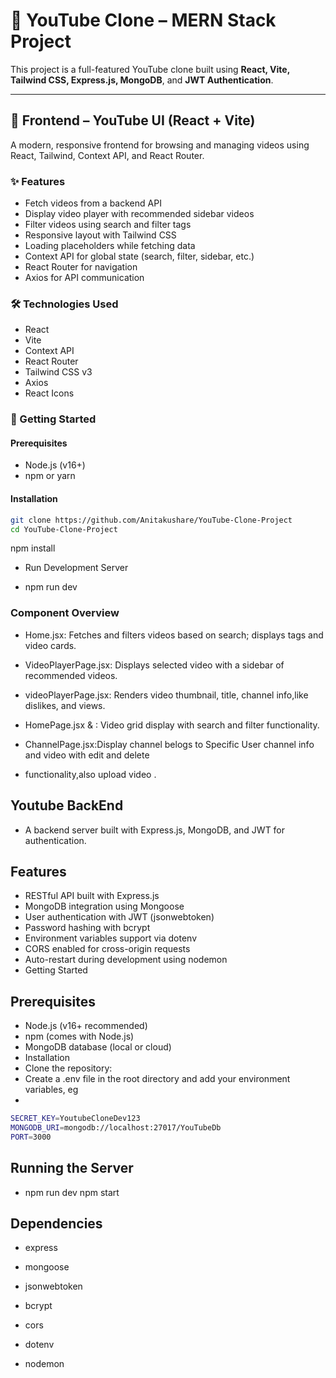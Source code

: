 # 🎥 YouTube Clone – MERN Stack Project

This project is a full-featured YouTube clone built using **React, Vite, Tailwind CSS, Express.js, MongoDB**, and **JWT Authentication**.

---

## 📌 Frontend – YouTube UI (React + Vite)

A modern, responsive frontend for browsing and managing videos using React, Tailwind, Context API, and React Router.

### ✨ Features

- Fetch videos from a backend API
- Display video player with recommended sidebar videos
- Filter videos using search and filter tags
- Responsive layout with Tailwind CSS
- Loading placeholders while fetching data
- Context API for global state (search, filter, sidebar, etc.)
- React Router for navigation
- Axios for API communication

### 🛠️ Technologies Used

- React
- Vite
- Context API
- React Router
- Tailwind CSS v3
- Axios
- React Icons

### 🚀 Getting Started

#### Prerequisites

- Node.js (v16+)
- npm or yarn

#### Installation

```bash
git clone https://github.com/Anitakushare/YouTube-Clone-Project
cd YouTube-Clone-Project
```
npm install


- Run Development Server

-  npm run dev


### Component Overview

- Home.jsx: Fetches and filters videos based on search; displays tags and video cards.

- VideoPlayerPage.jsx: Displays selected video with a sidebar of recommended videos.

- videoPlayerPage.jsx: Renders video thumbnail, title, channel info,like dislikes, and views.

- HomePage.jsx & : Video grid display with search and filter functionality.

- ChannelPage.jsx:Display channel belogs to Specific User channel info and video with edit and delete 
- functionality,also upload video .

## Youtube BackEnd

- A backend server built with Express.js, MongoDB, and JWT for authentication.

## Features
- RESTful API built with Express.js 
- MongoDB integration using Mongoose
- User authentication with JWT (jsonwebtoken)
- Password hashing with bcrypt
- Environment variables support via dotenv
- CORS enabled for cross-origin requests
- Auto-restart during development using nodemon
 - Getting Started
## Prerequisites
- Node.js (v16+ recommended)
- npm (comes with Node.js)
- MongoDB database (local or cloud)
- Installation
- Clone the repository:
- Create a .env file in the root directory and add your environment variables, eg
- 
```bash
SECRET_KEY=YoutubeCloneDev123
MONGODB_URI=mongodb://localhost:27017/YouTubeDb
PORT=3000
```


## Running the Server
- npm run dev npm start

## Dependencies
- express

- mongoose

- jsonwebtoken

- bcrypt

- cors

- dotenv

- nodemon
